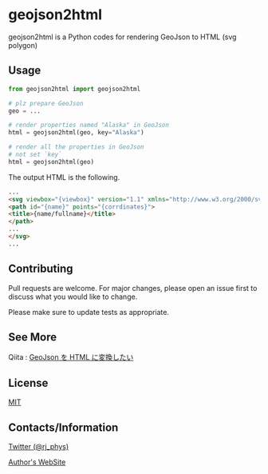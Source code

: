 # geojson2html

geojson2html is a Python codes for rendering GeoJson to HTML (svg polygon)

## Usage

```python
from geojson2html import geojson2html

# plz prepare GeoJson 
geo = ...

# render properties named "Alaska" in GeoJson
html = geojson2html(geo, key="Alaska")

# render all the properties in GeoJson
# not set `key`
html = geojson2html(geo)
```

The output HTML is the following.

```html
...
<svg viewbox="{viewbox}" version="1.1" xmlns="http://www.w3.org/2000/svg">
<path id="{name}" points="{corrdinates}">
<title>{name/fullname}</title>
</path>
...
</svg>
...
```

## Contributing

Pull requests are welcome. For major changes, please open an issue first
to discuss what you would like to change.

Please make sure to update tests as appropriate.

## See More

Qiita : [GeoJson を HTML に変換したい](https://qiita.com/RjChiba/items/5da96d3e4912d115344d)

## License

[MIT](https://choosealicense.com/licenses/mit/)

## Contacts/Information
[Twitter (@rj_phys)](https://www.twitter.com/rj_phys)

[Author's WebSite](https://rjchiba.vercel.app)